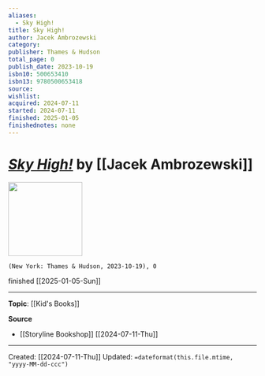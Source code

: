 ```yaml
---
aliases:
  - Sky High!
title: Sky High!
author: Jacek Ambrozewski
category: 
publisher: Thames & Hudson
total_page: 0
publish_date: 2023-10-19
isbn10: 500653410
isbn13: 9780500653418
source: 
wishlist: 
acquired: 2024-07-11
started: 2024-07-11
finished: 2025-01-05
finishednotes: none
---
```

# *[Sky High!]()* by [[Jacek Ambrozewski]]

<img src="http://books.google.com/books/content?id=zDfYzwEACAAJ&printsec=frontcover&img=1&zoom=1&source=gbs_api" width=150>

`(New York: Thames & Hudson, 2023-10-19), 0`

finished [[2025-01-05-Sun]]


--- 
**Topic**: [[Kid's Books]]

**Source**
- [[Storyline Bookshop]] [[2024-07-11-Thu]]

---
Created: [[2024-07-11-Thu]]
Updated: `=dateformat(this.file.mtime, "yyyy-MM-dd-ccc")`